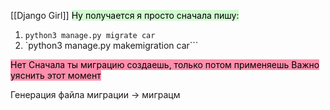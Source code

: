 [[Django Girl]]
<mark style="background: #BBFABBA6;">Ну получается я просто сначала пишу: </mark>


1) `python3 manage.py migrate car`
2) `python3 manage.py makemigration car```
<mark style="background: #FF5582A6;">
Нет
Сначала ты миграцию создаешь, только потом применяешь
Важно уяснить этот момент</mark>


Генерация файла миграции -> миграцм